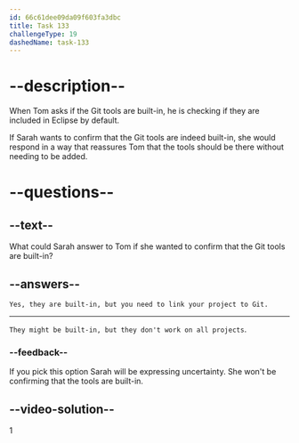 ```yaml
---
id: 66c61dee09da09f603fa3dbc
title: Task 133
challengeType: 19
dashedName: task-133
---
```


<!-- Audio Reference:
Tom: It’s not showing the Git tools. Are they built in? -->

# --description--

When Tom asks if the Git tools are built-in, he is checking if they are included in Eclipse by default.

If Sarah wants to confirm that the Git tools are indeed built-in, she would respond in a way that reassures Tom that the tools should be there without needing to be added.

# --questions--

## --text--

What could Sarah answer to Tom if she wanted to confirm that the Git tools are built-in?

## --answers--

`Yes, they are built-in, but you need to link your project to Git.`

---

`They might be built-in, but they don't work on all projects`.

### --feedback--

If you pick this option Sarah will be expressing uncertainty. She won't be confirming that the tools are built-in.
  
## --video-solution--

1
